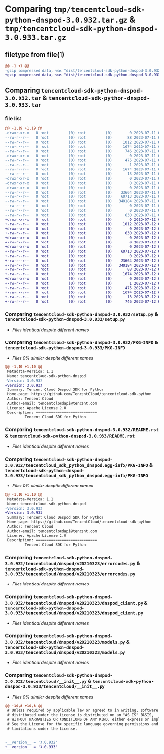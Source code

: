 # Comparing `tmp/tencentcloud-sdk-python-dnspod-3.0.932.tar.gz` & `tmp/tencentcloud-sdk-python-dnspod-3.0.933.tar.gz`

## filetype from file(1)

```diff
@@ -1 +1 @@
-gzip compressed data, was "dist/tencentcloud-sdk-python-dnspod-3.0.932.tar", last modified: Tue Jul 11 00:41:53 2023, max compression
+gzip compressed data, was "dist/tencentcloud-sdk-python-dnspod-3.0.933.tar", last modified: Wed Jul 12 00:28:23 2023, max compression
```

## Comparing `tencentcloud-sdk-python-dnspod-3.0.932.tar` & `tencentcloud-sdk-python-dnspod-3.0.933.tar`

### file list

```diff
@@ -1,19 +1,19 @@
-drwxr-xr-x   0 root         (0) root         (0)        0 2023-07-11 00:41:53.000000 tencentcloud-sdk-python-dnspod-3.0.932/
--rw-r--r--   0 root         (0) root         (0)       88 2023-07-11 00:41:53.000000 tencentcloud-sdk-python-dnspod-3.0.932/setup.cfg
--rw-r--r--   0 root         (0) root         (0)     1012 2023-07-11 00:41:53.000000 tencentcloud-sdk-python-dnspod-3.0.932/setup.py
--rw-r--r--   0 root         (0) root         (0)     1674 2023-07-11 00:41:53.000000 tencentcloud-sdk-python-dnspod-3.0.932/PKG-INFO
--rw-r--r--   0 root         (0) root         (0)      746 2023-07-11 00:41:53.000000 tencentcloud-sdk-python-dnspod-3.0.932/README.rst
-drwxr-xr-x   0 root         (0) root         (0)        0 2023-07-11 00:41:53.000000 tencentcloud-sdk-python-dnspod-3.0.932/tencentcloud_sdk_python_dnspod.egg-info/
--rw-r--r--   0 root         (0) root         (0)      475 2023-07-11 00:41:53.000000 tencentcloud-sdk-python-dnspod-3.0.932/tencentcloud_sdk_python_dnspod.egg-info/SOURCES.txt
--rw-r--r--   0 root         (0) root         (0)        1 2023-07-11 00:41:53.000000 tencentcloud-sdk-python-dnspod-3.0.932/tencentcloud_sdk_python_dnspod.egg-info/dependency_links.txt
--rw-r--r--   0 root         (0) root         (0)     1674 2023-07-11 00:41:53.000000 tencentcloud-sdk-python-dnspod-3.0.932/tencentcloud_sdk_python_dnspod.egg-info/PKG-INFO
--rw-r--r--   0 root         (0) root         (0)       13 2023-07-11 00:41:53.000000 tencentcloud-sdk-python-dnspod-3.0.932/tencentcloud_sdk_python_dnspod.egg-info/top_level.txt
-drwxr-xr-x   0 root         (0) root         (0)        0 2023-07-11 00:41:53.000000 tencentcloud-sdk-python-dnspod-3.0.932/tencentcloud/
-drwxr-xr-x   0 root         (0) root         (0)        0 2023-07-11 00:41:53.000000 tencentcloud-sdk-python-dnspod-3.0.932/tencentcloud/dnspod/
-drwxr-xr-x   0 root         (0) root         (0)        0 2023-07-11 00:41:53.000000 tencentcloud-sdk-python-dnspod-3.0.932/tencentcloud/dnspod/v20210323/
--rw-r--r--   0 root         (0) root         (0)    23664 2023-07-11 00:41:53.000000 tencentcloud-sdk-python-dnspod-3.0.932/tencentcloud/dnspod/v20210323/errorcodes.py
--rw-r--r--   0 root         (0) root         (0)    60713 2023-07-11 00:41:53.000000 tencentcloud-sdk-python-dnspod-3.0.932/tencentcloud/dnspod/v20210323/dnspod_client.py
--rw-r--r--   0 root         (0) root         (0)   340184 2023-07-11 00:41:53.000000 tencentcloud-sdk-python-dnspod-3.0.932/tencentcloud/dnspod/v20210323/models.py
--rw-r--r--   0 root         (0) root         (0)        0 2023-07-11 00:41:53.000000 tencentcloud-sdk-python-dnspod-3.0.932/tencentcloud/dnspod/v20210323/__init__.py
--rw-r--r--   0 root         (0) root         (0)        0 2023-07-11 00:41:53.000000 tencentcloud-sdk-python-dnspod-3.0.932/tencentcloud/dnspod/__init__.py
--rw-r--r--   0 root         (0) root         (0)      630 2023-07-11 00:41:53.000000 tencentcloud-sdk-python-dnspod-3.0.932/tencentcloud/__init__.py
+drwxr-xr-x   0 root         (0) root         (0)        0 2023-07-12 00:28:23.000000 tencentcloud-sdk-python-dnspod-3.0.933/
+-rw-r--r--   0 root         (0) root         (0)     1012 2023-07-12 00:28:23.000000 tencentcloud-sdk-python-dnspod-3.0.933/setup.py
+drwxr-xr-x   0 root         (0) root         (0)        0 2023-07-12 00:28:23.000000 tencentcloud-sdk-python-dnspod-3.0.933/tencentcloud/
+-rw-r--r--   0 root         (0) root         (0)      630 2023-07-12 00:28:23.000000 tencentcloud-sdk-python-dnspod-3.0.933/tencentcloud/__init__.py
+drwxr-xr-x   0 root         (0) root         (0)        0 2023-07-12 00:28:23.000000 tencentcloud-sdk-python-dnspod-3.0.933/tencentcloud/dnspod/
+-rw-r--r--   0 root         (0) root         (0)        0 2023-07-12 00:28:23.000000 tencentcloud-sdk-python-dnspod-3.0.933/tencentcloud/dnspod/__init__.py
+drwxr-xr-x   0 root         (0) root         (0)        0 2023-07-12 00:28:23.000000 tencentcloud-sdk-python-dnspod-3.0.933/tencentcloud/dnspod/v20210323/
+-rw-r--r--   0 root         (0) root         (0)    60713 2023-07-12 00:28:23.000000 tencentcloud-sdk-python-dnspod-3.0.933/tencentcloud/dnspod/v20210323/dnspod_client.py
+-rw-r--r--   0 root         (0) root         (0)        0 2023-07-12 00:28:23.000000 tencentcloud-sdk-python-dnspod-3.0.933/tencentcloud/dnspod/v20210323/__init__.py
+-rw-r--r--   0 root         (0) root         (0)    23664 2023-07-12 00:28:23.000000 tencentcloud-sdk-python-dnspod-3.0.933/tencentcloud/dnspod/v20210323/errorcodes.py
+-rw-r--r--   0 root         (0) root         (0)   340184 2023-07-12 00:28:23.000000 tencentcloud-sdk-python-dnspod-3.0.933/tencentcloud/dnspod/v20210323/models.py
+-rw-r--r--   0 root         (0) root         (0)       88 2023-07-12 00:28:23.000000 tencentcloud-sdk-python-dnspod-3.0.933/setup.cfg
+-rw-r--r--   0 root         (0) root         (0)     1674 2023-07-12 00:28:23.000000 tencentcloud-sdk-python-dnspod-3.0.933/PKG-INFO
+drwxr-xr-x   0 root         (0) root         (0)        0 2023-07-12 00:28:23.000000 tencentcloud-sdk-python-dnspod-3.0.933/tencentcloud_sdk_python_dnspod.egg-info/
+-rw-r--r--   0 root         (0) root         (0)        1 2023-07-12 00:28:23.000000 tencentcloud-sdk-python-dnspod-3.0.933/tencentcloud_sdk_python_dnspod.egg-info/dependency_links.txt
+-rw-r--r--   0 root         (0) root         (0)      475 2023-07-12 00:28:23.000000 tencentcloud-sdk-python-dnspod-3.0.933/tencentcloud_sdk_python_dnspod.egg-info/SOURCES.txt
+-rw-r--r--   0 root         (0) root         (0)     1674 2023-07-12 00:28:23.000000 tencentcloud-sdk-python-dnspod-3.0.933/tencentcloud_sdk_python_dnspod.egg-info/PKG-INFO
+-rw-r--r--   0 root         (0) root         (0)       13 2023-07-12 00:28:23.000000 tencentcloud-sdk-python-dnspod-3.0.933/tencentcloud_sdk_python_dnspod.egg-info/top_level.txt
+-rw-r--r--   0 root         (0) root         (0)      746 2023-07-12 00:28:23.000000 tencentcloud-sdk-python-dnspod-3.0.933/README.rst
```

### Comparing `tencentcloud-sdk-python-dnspod-3.0.932/setup.py` & `tencentcloud-sdk-python-dnspod-3.0.933/setup.py`

 * *Files identical despite different names*

### Comparing `tencentcloud-sdk-python-dnspod-3.0.932/PKG-INFO` & `tencentcloud-sdk-python-dnspod-3.0.933/PKG-INFO`

 * *Files 0% similar despite different names*

```diff
@@ -1,10 +1,10 @@
 Metadata-Version: 1.1
 Name: tencentcloud-sdk-python-dnspod
-Version: 3.0.932
+Version: 3.0.933
 Summary: Tencent Cloud Dnspod SDK for Python
 Home-page: https://github.com/TencentCloud/tencentcloud-sdk-python
 Author: Tencent Cloud
 Author-email: tencentcloudapi@tencent.com
 License: Apache License 2.0
 Description: ============================
         Tencent Cloud SDK for Python
```

### Comparing `tencentcloud-sdk-python-dnspod-3.0.932/README.rst` & `tencentcloud-sdk-python-dnspod-3.0.933/README.rst`

 * *Files identical despite different names*

### Comparing `tencentcloud-sdk-python-dnspod-3.0.932/tencentcloud_sdk_python_dnspod.egg-info/PKG-INFO` & `tencentcloud-sdk-python-dnspod-3.0.933/tencentcloud_sdk_python_dnspod.egg-info/PKG-INFO`

 * *Files 0% similar despite different names*

```diff
@@ -1,10 +1,10 @@
 Metadata-Version: 1.1
 Name: tencentcloud-sdk-python-dnspod
-Version: 3.0.932
+Version: 3.0.933
 Summary: Tencent Cloud Dnspod SDK for Python
 Home-page: https://github.com/TencentCloud/tencentcloud-sdk-python
 Author: Tencent Cloud
 Author-email: tencentcloudapi@tencent.com
 License: Apache License 2.0
 Description: ============================
         Tencent Cloud SDK for Python
```

### Comparing `tencentcloud-sdk-python-dnspod-3.0.932/tencentcloud/dnspod/v20210323/errorcodes.py` & `tencentcloud-sdk-python-dnspod-3.0.933/tencentcloud/dnspod/v20210323/errorcodes.py`

 * *Files identical despite different names*

### Comparing `tencentcloud-sdk-python-dnspod-3.0.932/tencentcloud/dnspod/v20210323/dnspod_client.py` & `tencentcloud-sdk-python-dnspod-3.0.933/tencentcloud/dnspod/v20210323/dnspod_client.py`

 * *Files identical despite different names*

### Comparing `tencentcloud-sdk-python-dnspod-3.0.932/tencentcloud/dnspod/v20210323/models.py` & `tencentcloud-sdk-python-dnspod-3.0.933/tencentcloud/dnspod/v20210323/models.py`

 * *Files identical despite different names*

### Comparing `tencentcloud-sdk-python-dnspod-3.0.932/tencentcloud/__init__.py` & `tencentcloud-sdk-python-dnspod-3.0.933/tencentcloud/__init__.py`

 * *Files 0% similar despite different names*

```diff
@@ -10,8 +10,8 @@
 # Unless required by applicable law or agreed to in writing, software
 # distributed under the License is distributed on an "AS IS" BASIS,
 # WITHOUT WARRANTIES OR CONDITIONS OF ANY KIND, either express or implied.
 # See the License for the specific language governing permissions and
 # limitations under the License.
 
 
-__version__ = '3.0.932'
+__version__ = '3.0.933'
```

